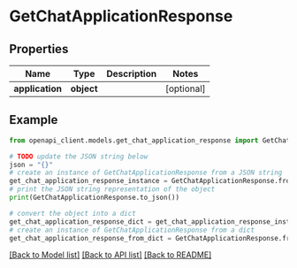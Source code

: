 # GetChatApplicationResponse


## Properties

Name | Type | Description | Notes
------------ | ------------- | ------------- | -------------
**application** | **object** |  | [optional] 

## Example

```python
from openapi_client.models.get_chat_application_response import GetChatApplicationResponse

# TODO update the JSON string below
json = "{}"
# create an instance of GetChatApplicationResponse from a JSON string
get_chat_application_response_instance = GetChatApplicationResponse.from_json(json)
# print the JSON string representation of the object
print(GetChatApplicationResponse.to_json())

# convert the object into a dict
get_chat_application_response_dict = get_chat_application_response_instance.to_dict()
# create an instance of GetChatApplicationResponse from a dict
get_chat_application_response_from_dict = GetChatApplicationResponse.from_dict(get_chat_application_response_dict)
```
[[Back to Model list]](../README.md#documentation-for-models) [[Back to API list]](../README.md#documentation-for-api-endpoints) [[Back to README]](../README.md)


